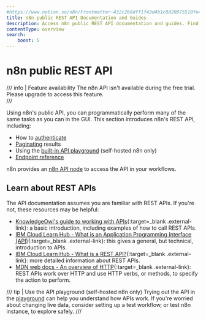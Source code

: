 ```yaml
---
#https://www.notion.so/n8n/Frontmatter-432c2b8dff1f43d4b1c8d20075510fe4
title: n8n public REST API Documentation and Guides
description: Access n8n public REST API documentation and guides. Find comprehensive resources to programmatically perform tasks with the public API instead of the GUI.
contentType: overview
search:
    boost: 5
---
```


# n8n public REST API

/// info | Feature availability
The n8n API isn't available during the free trial. Please upgrade to access this feature.  
///

Using n8n's public API, you can programmatically perform many of the same tasks as you can in the GUI. This section introduces n8n's REST API, including:

* How to [authenticate](/api/authentication.md)
* [Paginating](/api/pagination.md) results
* Using the [built-in API playground](/api/using-api-playground.md) (self-hosted n8n only)
* [Endpoint reference](/api/api-reference.md)

n8n provides an [n8n API node](/integrations/builtin/core-nodes/n8n-nodes-base.n8n.md) to access the API in your workflows.

## Learn about REST APIs

The API documentation assumes you are familiar with REST APIs. If you're not, these resources may be helpful:

* [KnowledgeOwl's guide to working with APIs](https://support.knowledgeowl.com/help/working-with-apis){:target=_blank .external-link}: a basic introduction, including examples of how to call REST APIs.
* [IBM Cloud Learn Hub - What is an Application Programming Interface (API)](https://www.ibm.com/cloud/learn/api){:target=_blank .external-link}: this gives a general, but technical, introduction to APIs.
* [IBM Cloud Learn Hub - What is a REST API?](https://www.ibm.com/cloud/learn/rest-apis){:target=_blank .external-link}: more detailed information about REST APIs.
* [MDN web docs - An overview of HTTP](https://developer.mozilla.org/en-US/docs/Web/HTTP/Overview){:target=_blank .external-link}: REST APIs work over HTTP and use HTTP verbs, or methods, to specify the action to perform.

/// tip | Use the API playground (self-hosted n8n only)
Trying out the API in the [playground](/api/using-api-playground.md) can help you understand how APIs work. If you're worried about changing live data, consider setting up a test workflow, or test n8n instance, to explore safely.
///
